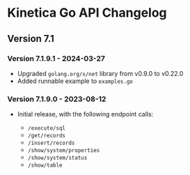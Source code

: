 # Kinetica Go API Changelog


## Version 7.1

### Version 7.1.9.1 - 2024-03-27

-   Upgraded `golang.org/x/net` library from v0.9.0 to v0.22.0
-   Added runnable example to `examples.go`


### Version 7.1.9.0 - 2023-08-12

-   Initial release, with the following endpoint calls:

    - `/execute/sql`
    - `/get/records`
    - `/insert/records`
    - `/show/system/properties`
    - `/show/system/status`
    - `/show/table`
